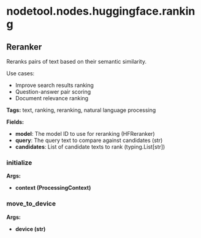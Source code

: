 # nodetool.nodes.huggingface.ranking

## Reranker

Reranks pairs of text based on their semantic similarity.

Use cases:
- Improve search results ranking
- Question-answer pair scoring
- Document relevance ranking

**Tags:** text, ranking, reranking, natural language processing

**Fields:**
- **model**: The model ID to use for reranking (HFReranker)
- **query**: The query text to compare against candidates (str)
- **candidates**: List of candidate texts to rank (typing.List[str])

### initialize

**Args:**
- **context (ProcessingContext)**

### move_to_device

**Args:**
- **device (str)**


